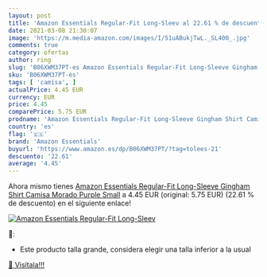 ```yaml
---
layout: post
title: 'Amazon Essentials Regular-Fit Long-Sleev al 22.61 % de descuento'
date: 2021-03-08 21:30:07
image: 'https://m.media-amazon.com/images/I/51uABukjTwL._SL400_.jpg'
comments: true
category: ofertas
author: ring
slug: 'B06XWM37PT-es Amazon Essentials Regular-Fit Long-Sleeve Gingham Shirt...'
sku: 'B06XWM37PT-es'
tags: [ 'camisa', ]
actualPrice: 4.45 EUR
currency: EUR
price: 4.45
comparePrice: 5.75 EUR
prodname: 'Amazon Essentials Regular-Fit Long-Sleeve Gingham Shirt Camisa  Morado  Purple   Small'
country: 'es'
flag: '🇪🇸'
brand: 'Amazon Essentials'
buyurl: 'https://www.amazon.es/dp/B06XWM37PT/?tag=tolees-21'
descuento: '22.61'
average: '4.45'
---
```


Ahora mismo tienes [Amazon Essentials Regular-Fit Long-Sleeve Gingham Shirt Camisa  Morado  Purple   Small](https://www.amazon.es/dp/B06XWM37PT/?tag=tolees-21) a 4.45 EUR (original: 5.75 EUR) (22.61 %  de descuento) en el siguiente enlace!

[![Amazon Essentials Regular-Fit Long-Sleev](https://m.media-amazon.com/images/I/51uABukjTwL._SL400_.jpg)](https://www.amazon.es/dp/B06XWM37PT/?tag=tolees-21)

🔎:

- Este producto talla grande, considera elegir una talla inferior a la usual

[🛒 Visítala!!!](https://www.amazon.es/dp/B06XWM37PT/?tag=tolees-21)
